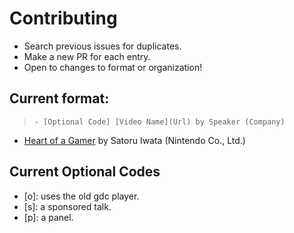 # Contributing

- Search previous issues for duplicates.
- Make a new PR for each entry.
- Open to changes to format or organization!

## Current format:
> `- [Optional Code] [Video Name](Url) by Speaker (Company)`

- [Heart of a Gamer](http://gdcvault.com/play/1014847/)
by Satoru Iwata (Nintendo Co., Ltd.)

## Current Optional Codes
- [o]: uses the old gdc player.
- [s]: a sponsored talk.
- [p]: a panel.